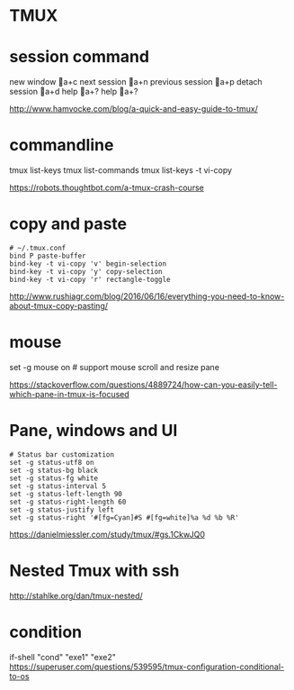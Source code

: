 TMUX
===========

# session command
new window              a+c
next session            a+n
previous session        a+p
detach session          a+d
help                    a+?
help                    a+?

<http://www.hamvocke.com/blog/a-quick-and-easy-guide-to-tmux/>
# commandline
tmux list-keys
tmux list-commands
tmux list-keys -t vi-copy

<https://robots.thoughtbot.com/a-tmux-crash-course>


# copy and paste
```
# ~/.tmux.conf
bind P paste-buffer
bind-key -t vi-copy 'v' begin-selection
bind-key -t vi-copy 'y' copy-selection
bind-key -t vi-copy 'r' rectangle-toggle
```


<http://www.rushiagr.com/blog/2016/06/16/everything-you-need-to-know-about-tmux-copy-pasting/>

# mouse
set -g mouse on         # support mouse scroll and resize pane

<https://stackoverflow.com/questions/4889724/how-can-you-easily-tell-which-pane-in-tmux-is-focused>

# Pane, windows and UI
```
# Status bar customization
set -g status-utf8 on
set -g status-bg black
set -g status-fg white
set -g status-interval 5
set -g status-left-length 90
set -g status-right-length 60
set -g status-justify left
set -g status-right '#[fg=Cyan]#S #[fg=white]%a %d %b %R' 
```

<https://danielmiessler.com/study/tmux/#gs.1CkwJQ0>

# Nested Tmux with ssh


<http://stahlke.org/dan/tmux-nested/>

# condition
if-shell "cond" "exe1" "exe2"
<https://superuser.com/questions/539595/tmux-configuration-conditional-to-os>
